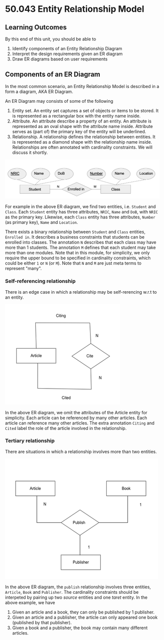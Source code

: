 # 50.043 Entity Relationship Model

## Learning Outcomes

By this end of this unit, you should be able to 

1. Identify components of an Entity Relationship Diagram
2. Interpret the design requirements given an ER diagram
3. Draw ER diagrams based on user requirements


## Components of an ER Diagram

In the most common scenario, an Entity Relationship Model is described in a form a diagram, AKA ER Diagram. 

An ER Diagram may consists of some of the following

1. Entity set. An entity set captures a set of objects or items to be stored. It is represented as a rectangular box with the entity name inside. 
2. Attribute. An attribute describe a property of an entity. An attribute is represented as an oval shape with the attribute name inside. Attribute serves as (part of) the primary key of the entity will be underlined.
3. Relationship. A relationship defines the relationship between entities. It is represented as a diamond shape with the relationship name inside. Relationships are often annotated with cardinality constraints. We will discuss it shortly.

![](./images/student_class_er.png)

For example in the above ER diagram, we find two entities, i.e. `Student` and `Class`. Each `Student` entity has three attributes, `NRIC`, `Name` and `DoB`, with `NRIC` as the primary key. Likewise, each `Class` entity has three attributes, `Number` (as primary key), `Name` and `Location`. 

There exists a binary relationship between `Student` and `Class` entities, `Enrolled in`. It describes a business constraints that students can be enrolled into classes.  The annotation `N` describes that each class may have more than 1 students. The annotation `M` defines that each student may take more than one modules.  Note that in this module, for simplicity, we only require the upper bound to be specified in cardinality constraints, which could be either `1` or `N` (or `M`). Note that `N` and `M` are just meta terms to represent "many". 

### Self-referencing relationship

There is an edge case in which a relationship may be self-rerencing w.r.t to an entity. 


![](./images/self_ref_er.png)

In the above ER diagram, we omit the attributes of the Article entity for simplicity. Each article can be referenced by many other articles. Each article can reference many other articles. The extra annotation `Citing` and `Cited` label the role of the article involved in the relationship.


### Tertiary relationship

There are situations in which a relationship involves more than two entities. 

![](./images/tertiary_er.png)

In the above ER diagram, the `publish` relationship involves three entities, `Article`, `Book` and `Publisher`.
The cardinality constraints should be interpeted by pairing up two *source* entities and one *taret* entity. In the above example, we have 

1. Given an article and a book, they can only be published by 1 publisher. 
2. Given an article and a publisher, the article can only appeared one book (published by that publisher).
3. Given a book and a publisher, the book may contain many different articles.